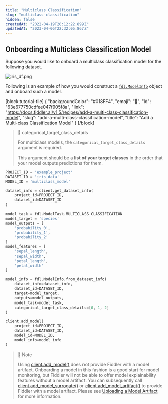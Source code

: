 ```yaml
---
title: "Multiclass Classification"
slug: "multiclass-classification"
hidden: false
createdAt: "2022-04-19T20:12:22.899Z"
updatedAt: "2023-04-06T22:32:05.867Z"
---
```

## Onboarding a Multiclass Classification Model

Suppose you would like to onboard a multiclass classification model for the following dataset.

![](https://files.readme.io/5eabe9a-iris_df.png "iris_df.png")

Following is an example of how you would construct a [`fdl.ModelInfo`](https://api.fiddler.ai/#fdl-modelinfo) object and onboard such a model.


[block:tutorial-tile]
{
  "backgroundColor": "#018FF4",
  "emoji": "🦉",
  "id": "63e677750cdfee047f905f8a",
  "link": "https://docs.fiddler.ai/v1.5/recipes/add-a-multi-class-classification-model",
  "slug": "add-a-multi-class-classification-model",
  "title": "Add a Multi-class Classification Model"
}
[/block]




> 📘 categorical_target_class_details
> 
> For multiclass models, the `categorical_target_class_details` argument is required.
> 
> This argument should be a **list of your target classes** in the order that your model outputs predictions for them.

```python
PROJECT_ID = 'example_project'
DATASET_ID = 'iris_data'
MODEL_ID = 'multiclass_model'

dataset_info = client.get_dataset_info(
    project_id=PROJECT_ID,
    dataset_id=DATASET_ID
)

model_task = fdl.ModelTask.MULTICLASS_CLASSIFICATION
model_target = 'species'
model_outputs = [
    'probability_0',
    'probability_1',
    'probability_2'
]
model_features = [
    'sepal_length',
    'sepal_width',
    'petal_length',
    'petal_width'
]

model_info = fdl.ModelInfo.from_dataset_info(
    dataset_info=dataset_info,
    dataset_id=DATASET_ID,
    target=model_target,
    outputs=model_outputs,
    model_task=model_task,
    categorical_target_class_details=[0, 1, 2]
)

client.add_model(
    project_id=PROJECT_ID,
    dataset_id=DATASET_ID,
    model_id=MODEL_ID,
    model_info=model_info
)
```



> 📘 Note
> 
> Using [client.add_model()](ref:clientadd_model) does not provide Fiddler with a model artifact.  Onboarding a model in this fashion is a good start for model monitoring, but Fiddler will not be able to offer model explainability features without a model artifact.  You can subsequently call [client.add_model_surrogate()](ref:clientadd_model_surrogate) or [client.add_model_artifact()](ref:clientadd_model_artifact) to provide Fiddler with a model artifact.  Please see [Uploading a Model Artifact](doc:uploading-model-artifacts) for more information.
